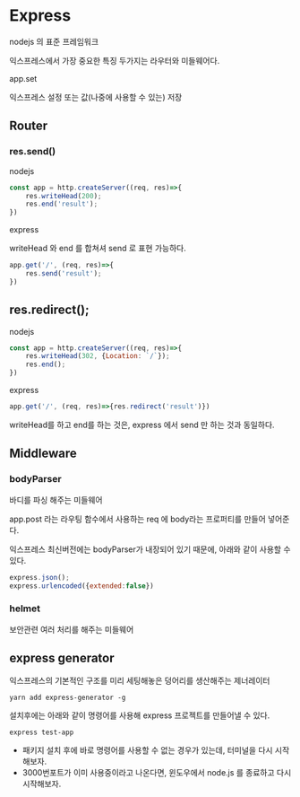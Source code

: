# Express

nodejs 의 표준 프레임워크

익스프레스에서 가장 중요한 특징 두가지는 라우터와 미들웨어다.



app.set

익스프레스 설정 또는 값(나중에 사용할 수 있는) 저장



## Router

### res.send()

nodejs

```javascript
const app = http.createServer((req, res)=>{
    res.writeHead(200);
    res.end('result');
})
```

express

writeHead 와 end 를 합쳐셔 send 로 표현 가능하다. 

```javascript
app.get('/', (req, res)=>{
    res.send('result');
})
```

## res.redirect();

nodejs

```javascript
const app = http.createServer((req, res)=>{
    res.writeHead(302, {Location: `/`});
    res.end();
})
```

express

```javascript
app.get('/', (req, res)=>{res.redirect('result')})
```



writeHead를 하고 end를 하는 것은, express 에서 send 만 하는 것과 동일하다. 



## Middleware

### bodyParser

바디를 파싱 해주는 미들웨어

app.post 라는 라우팅 함수에서 사용하는 req 에 body라는 프로퍼티를 만들어 넣어준다. 

익스프레스 최신버전에는 bodyParser가 내장되어 있기 때문에, 아래와 같이 사용할 수 있다. 

```javascript
express.json();
express.urlencoded({extended:false})
```



### helmet

보안관련 여러 처리를 해주는 미들웨어



## express generator

익스프레스의 기본적인 구조를 미리 세팅해놓은 덩어리를 생산해주는 제너레이터

```shell
yarn add express-generator -g
```

설치후에는 아래와 같이 명령어를 사용해 express 프로젝트를 만들어낼 수 있다. 

```shell
express test-app
```

* 패키지 설치 후에 바로 명령어를 사용할 수 없는 경우가 있는데, 터미널을 다시 시작해보자. 
* 3000번포트가 이미 사용중이라고 나온다면, 윈도우에서 node.js 를 종료하고 다시 시작해보자. 